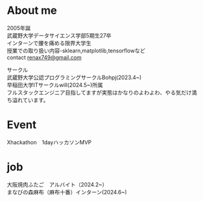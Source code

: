 # About me

2005年誕<br>
武蔵野大学データサイエンス学部5期生27卒<br>
インターンで腰を痛める限界大学生<br>
授業での取り扱い内容-sklearn,matplotlib,tensorflowなど<br>
contact renax749@gmail.com

サークル　<br>
武蔵野大学公認プログラミングサークルBohpj(2023.4~)<br>
早稲田大学ITサークルwill(2024.5~)所属<br>
フルスタックエンジニア目指してますが実態はかなりのよわよわ、やる気だけ満ち溢れています。<br>

# Event <br>
Xhackathon　1dayハッカソンMVP

# job
大阪焼肉ふたご　アルバイト（2024.2~）<br>
まなびの森麻布（麻布十番）インターン(2024.6~)


